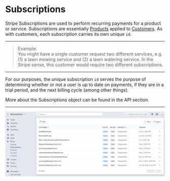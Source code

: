 # Subscriptions

Stripe Subscriptions are used to perform recurring payments for a product or service. Subscriptions are essentially [Products](./products) applied to [Customers](./customers). As with customers, each subscription carries its own unique `id`. 

_____
> Example:  
> You might have a single customer request two different services, e.g. (1) a lawn mowing service and (2) a lawn watering service.  In the Stripe sense, this customer would require two different subscriptions.
_____

For our purposes, the unique subscription `id` serves the purpose of determining whether or not a user is up to date on payments, if they are in a trial period, and the next billing cycle (among other things).

More about the Subscriptions object can be found in the API section. 

_____

![Subscriptions view](img/subscriptions.PNG)